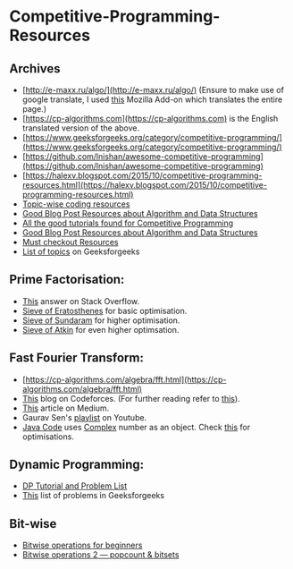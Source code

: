 # Competitive-Programming-Resources

## Archives ##
- [http://e-maxx.ru/algo/](http://e-maxx.ru/algo/) (Ensure to make use of google translate, I used [this](https://addons.mozilla.org/en-US/firefox/addon/imtranslator/) Mozilla Add-on which translates the entire page.)
- [https://cp-algorithms.com](https://cp-algorithms.com) is the English translated version of the above.
- [https://www.geeksforgeeks.org/category/competitive-programming/](https://www.geeksforgeeks.org/category/competitive-programming/)
- [https://github.com/lnishan/awesome-competitive-programming](https://github.com/lnishan/awesome-competitive-programming)
- [https://halexv.blogspot.com/2015/10/competitive-programming-resources.html](https://halexv.blogspot.com/2015/10/competitive-programming-resources.html)
- [Topic-wise coding resources](https://codeforces.com/blog/entry/23204)
- [Good Blog Post Resources about Algorithm and Data Structures ](https://codeforces.com/blog/entry/13529)
- [All the good tutorials found for Competitive Programming ](https://codeforces.com/blog/entry/57282)
- [Good Blog Post Resources about Algorithm and Data Structures ](https://codeforces.com/blog/entry/13529)
- [Must checkout Resources](https://codeforces.com/blog/entry/44991)
- [List of topics](https://www.geeksforgeeks.org/fundamentals-of-algorithms/) on Geeksforgeeks


## Prime Factorisation:  ##
- [This](https://stackoverflow.com/a/50278321/10400627) answer on Stack Overflow.
- [Sieve of Eratosthenes](https://www.geeksforgeeks.org/sieve-of-eratosthenes/) for basic optimisation.  
- [Sieve of Sundaram](https://www.geeksforgeeks.org/sieve-sundaram-print-primes-smaller-n/) for higher optimisation.  
- [Sieve of Atkin](https://www.geeksforgeeks.org/sieve-sundaram-print-primes-smaller-n/) for even higher optimsation.  

## Fast Fourier Transform: ##
- [https://cp-algorithms.com/algebra/fft.html](https://cp-algorithms.com/algebra/fft.html)
- [This](https://codeforces.com/blog/entry/43499) blog on Codeforces. (For further reading refer to [this](https://codeforces.com/blog/entry/48798)). 
- [This](https://medium.com/@aiswaryamathur/understanding-fast-fourier-transform-from-scratch-to-solve-polynomial-multiplication-8018d511162f) article on Medium.
- Gaurav Sen's [playlist](https://www.youtube.com/playlist?list=PLMCXHnjXnTnuUtywDJ71SI-jQbXhXq5k6) on Youtube.
- [Java Code](https://introcs.cs.princeton.edu/java/97data/FFT.java.html) uses [Complex](https://introcs.cs.princeton.edu/java/97data/Complex.java.html) number as an object. Check [this](https://introcs.cs.princeton.edu/java/97data/FFT.java) for optimisations.

## Dynamic Programming: ##
- [DP Tutorial and Problem List](https://codeforces.com/blog/entry/67679)
- [This](https://www.geeksforgeeks.org/dynamic-programming/) list of problems in Geeksforgeeks

## Bit-wise ##
- [Bitwise operations for beginners](https://codeforces.com/blog/entry/73490)
- [Bitwise operations 2 — popcount & bitsets](https://codeforces.com/blog/entry/73558)


